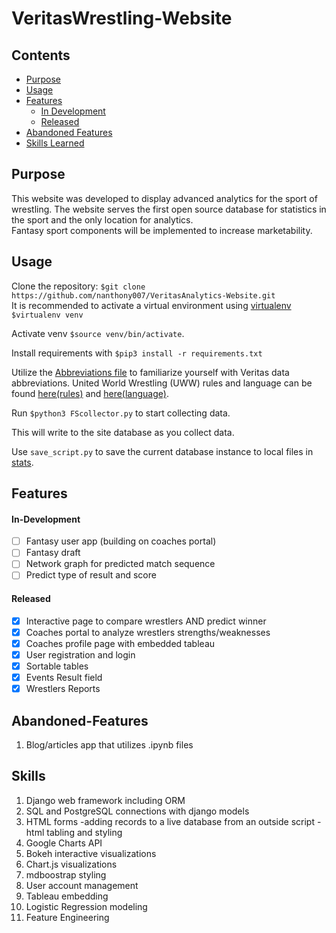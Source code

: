 # VeritasWrestling-Website
## Contents
- [Purpose](#Purpose)
- [Usage](#Usage)
- [Features](#Features)
  * [In Development](#In-Development)
  * [Released](#Released)
- [Abandoned Features](#Abandoned-Features)
- [Skills Learned](#Skills)

## Purpose
This website was developed to display advanced analytics for the sport of wrestling. 
The website serves the first open source database for statistics in the sport and the only location for analytics.  
Fantasy sport components will be implemented to increase marketability.

## Usage
Clone the repository: `$git clone https://github.com/nanthony007/VeritasAnalytics-Website.git`  
It is recommended to activate a virtual environment using 
[virtualenv](https://virtualenv.pypa.io/en/latest/) `$virtualenv venv`  
  
Activate venv `$source venv/bin/activate`.

Install requirements with `$pip3 install -r requirements.txt`  

Utilize the [Abbreviations file](collection/VWSabbreviations.xlsx)
to familiarize yourself with Veritas data abbreviations.
United World Wrestling (UWW) rules and language 
can be found [here(rules)](collection/uww_wrestling_rules.pdf) and [here(language)](collection/uww_basic_vocabulary.pdf).
  
Run `$python3 FScollector.py` to start collecting data. 

This will write to the site database as you collect data.  

Use `save_script.py` to save the current database instance to local files in [stats](collection/stats).

## Features
#### In-Development
- [ ] Fantasy user app (building on coaches portal)
- [ ] Fantasy draft
- [ ] Network graph for predicted match sequence
- [ ] Predict type of result and score

#### Released
- [x] Interactive page to compare wrestlers AND predict winner
- [x] Coaches portal to analyze wrestlers strengths/weaknesses
- [x] Coaches profile page with embedded tableau
- [x] User registration and login
- [x] Sortable tables
- [x] Events Result field
- [x] Wrestlers Reports

## Abandoned-Features
1. Blog/articles app that utilizes .ipynb files

## Skills
1.  Django web framework including ORM
2.  SQL and PostgreSQL connections with django models
3.  HTML forms
    -adding records to a live database from an outside script
    -html tabling and styling
4. Google Charts API
5. Bokeh interactive visualizations
6. Chart.js visualizations
7. mdboostrap styling
8. User account management
9. Tableau embedding
10. Logistic Regression modeling
11. Feature Engineering